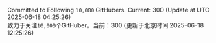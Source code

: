 Committed to Following `10,000` GitHubers. Current: <!-- FOLLOWING_COUNT -->300<!-- FOLLOWING_COUNT --> (Update at UTC <!-- LAST_UPDATED -->2025-06-18 04:25:26<!-- LAST_UPDATED -->)<br>
致力于关注`10,000`个GitHuber。当前：<!-- FOLLOWING_COUNT -->300<!-- FOLLOWING_COUNT --> (更新于北京时间 <!-- LAST_UPDATED_CST -->2025-06-18 12:25:26<!-- LAST_UPDATED_CST -->)
